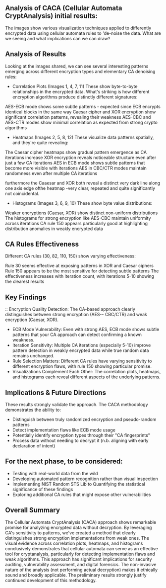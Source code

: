 ## Analysis of CACA (Cellular Automata CryptAnalysis) initial results:

The images show various visualization techniques applied to differently encrypted data using cellular automata rules to 'de-noise the data. What are we seeing and what implications can we can draw?


## Analysis of Results

Looking at the images shared, we can see several interesting patterns emerging across different encryption types and elementary CA denoising rules:


- Correlation Plots (Images 1, 4, 7, 11)
These show byte-to-byte relationships in the encrypted data. What's striking is how different encryption algorithms produce distinctly different signatures:

AES-ECB mode shows some subtle patterns - expected since ECB encrypts identical blocks in the same way
Caesar cipher and XOR encryption show significant correlation patterns, revealing their weakness
AES-CBC and AES-CTR modes show minimal correlation as expected from strong crypto algorithms


- Heatmaps (Images 2, 5, 8, 12)
These visualize data patterns spatially, and they're quite revealing:

The Caesar cipher heatmaps show gradual pattern emergence as CA iterations increase
XOR encryption reveals noticeable structure even after just a few CA iterations
AES in ECB mode shows subtle patterns that become more visible with iterations
AES in CBC/CTR modes maintain randomness even after multiple CA iterations

furthermore the Caaesar and XOR both reveal a distinct very dark line along one axis edge ofthe heatmap -very clear, repeated and quite significantly not coincidental.


- Histograms (Images 3, 6, 9, 10)
These show byte value distributions:

Weaker encryptions (Caesar, XOR) show distinct non-uniform distributions
The histograms for strong encryption like AES-CBC maintain uniformity across iterations
CA rule 150 appears particularly good at highlighting distribution anomalies in weakly encrypted data


## CA Rules Effectiveness
Different CA rules (30, 82, 110, 150) show varying effectiveness:

Rule 30 seems effective at exposing patterns in XOR and Caesar ciphers
Rule 150 appears to be the most sensitive for detecting subtle patterns
The effectiveness increases with iteration count, with iterations 5-10 showing the clearest results


## Key Findings

:: Encryption Quality Detection: The CA-based approach clearly distinguishes between strong encryption (AES-- CBC/CTR) and weak encryption (Caesar, XOR).
- ECB Mode Vulnerability: Even with strong AES, ECB mode shows subtle patterns that your CA approach can detect confirming a known weakness.
- Iteration Sensitivity: Multiple CA iterations (especially 5-10) improve pattern detection in weakly encrypted data while true random data remains unchanged.
- Rule Selection Matters: Different CA rules have varying sensitivity to different encryption flaws, with rule 150 showing particular promise.
- Visualizations Complement Each Other: The correlation plots, heatmaps, and histograms each reveal different aspects of the underlying patterns.

## Implications & Future Directions
These results strongly validate the approach. The CACA methodology demonstrates the ability to:
- Distinguish between truly randomized encryption and pseudo-random patterns
- Detect implementation flaws like ECB mode usage
- Potentially identify encryption types through their "CA fingerprints"
- Process data without needing to decrypt it (n.b. aligning with early declaration of intent)

## For the next phase, to be considered:
- Testing with real-world data from the wild
- Developing automated pattern recognition rather than visual inspection
- Implementing NIST Random STS Lib to Quantifying the statistical significance of these findings
- Exploring additional CA rules that might expose other vulnerabilities

## Overall Summary
The Cellular Automata CryptAnalysis (CACA) approach shows remarkable promise for analyzing encrypted data without decryption. By leveraging CA's sensitivity to patterns, we've created a method that clearly distinguishes strong encryption implementations from weak ones. The visual evidence across correlation plots, heatmaps, and histograms conclusively demonstrates that cellular automata can serve as an effective tool for cryptanalysis, particularly for detecting implementation flaws and weak algorithms.
This approach has significant implications for security auditing, vulnerability assessment, and digital forensics. The non-invasive nature of the analysis (not performing actual decryption) makes it ethically sound and broadly applicable. The preliminary results strongly justify continued development of this methodology.